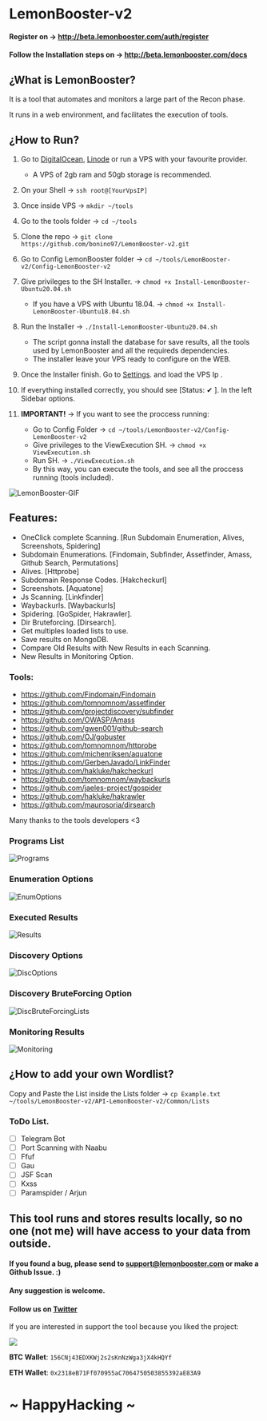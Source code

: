 # LemonBooster-v2

#### Register on → http://beta.lemonbooster.com/auth/register
#### Follow the Installation steps on → http://beta.lemonbooster.com/docs

## ¿What is LemonBooster?

It is a tool that automates and monitors a large part of the Recon phase.

It runs in a web environment, and facilitates the execution of tools.

## ¿How to Run?

1. Go to [DigitalOcean](https://m.do.co/c/b11f008f8927), [Linode](https://www.linode.com/?r=30f11dc4791aafe40fad71f0de8f0682f88fc7af) or run a VPS with your favourite provider.
    - A VPS of 2gb ram and 50gb storage is recommended.

2. On your Shell →  ```ssh root@[YourVpsIP]```

3. Once inside VPS → ```mkdir ~/tools```

4. Go to the tools folder → ```cd ~/tools```

5. Clone the repo → ```git clone https://github.com/bonino97/LemonBooster-v2.git```

6. Go to Config LemonBooster folder → ```cd ~/tools/LemonBooster-v2/Config-LemonBooster-v2```

7. Give privileges to the SH Installer. → ```chmod +x Install-LemonBooster-Ubuntu20.04.sh```
    - If you have a VPS with Ubuntu 18.04. → ```chmod +x Install-LemonBooster-Ubuntu18.04.sh```

8. Run the Installer → ```./Install-LemonBooster-Ubuntu20.04.sh```
    - The script gonna install the database for save results, all the tools used by LemonBooster and all the requireds dependencies.
    - The installer leave your VPS ready to configure on the WEB.

9. Once the Installer finish. Go to [Settings](http://beta.lemonbooster.com/settings). and load the VPS Ip .

10. If everything installed correctly, you should see [Status: ✔ ]. In the left Sidebar options.

11. **IMPORTANT!** → If you want to see the proccess running:
    - Go to Config Folder → ```cd ~/tools/LemonBooster-v2/Config-LemonBooster-v2```
    - Give privileges to the ViewExecution SH. → ```chmod +x ViewExecution.sh```
    - Run SH. → ```./ViewExecution.sh```
    - By this way, you can execute the tools, and see all the proccess running (tools included).
    
![LemonBooster-GIF](https://i.pinimg.com/originals/78/9d/62/789d620a379636d58b64755a84223599.gif)

## Features: 

- OneClick complete Scanning. [Run Subdomain Enumeration, Alives, Screenshots, Spidering]  
- Subdomain Enumerations. [Findomain, Subfinder, Assetfinder, Amass, Github Search, Permutations]
- Alives. [Httprobe]
- Subdomain Response Codes. [Hakcheckurl]
- Screenshots. [Aquatone]
- Js Scanning. [Linkfinder]
- Waybackurls. [Waybackurls]
- Spidering. [GoSpider, Hakrawler].
- Dir Bruteforcing. [Dirsearch].
- Get multiples loaded lists to use.
- Save results on MongoDB.
- Compare Old Results with New Results in each Scanning.
- New Results in Monitoring Option. 

### Tools: 
- https://github.com/Findomain/Findomain
- https://github.com/tomnomnom/assetfinder
- https://github.com/projectdiscovery/subfinder
- https://github.com/OWASP/Amass
- https://github.com/gwen001/github-search
- https://github.com/OJ/gobuster
- https://github.com/tomnomnom/httprobe
- https://github.com/michenriksen/aquatone
- https://github.com/GerbenJavado/LinkFinder
- https://github.com/hakluke/hakcheckurl
- https://github.com/tomnomnom/waybackurls
- https://github.com/jaeles-project/gospider
- https://github.com/hakluke/hakrawler
- https://github.com/maurosoria/dirsearch

Many thanks to the tools developers <3

### Programs List
![Programs](https://i.pinimg.com/originals/2f/47/57/2f4757ceaba47697c1d36a5f07ee18a5.jpg)

### Enumeration Options
![EnumOptions](https://i.pinimg.com/originals/27/c9/65/27c965db9e7846ba9b6a552ca25c3d93.jpg)

### Executed Results
![Results](https://i.pinimg.com/originals/6a/99/4b/6a994be464d015449fd1c179d1948109.jpg)

### Discovery Options
![DiscOptions](https://i.pinimg.com/originals/6b/8a/5f/6b8a5f3d4a49f16cabb0a8aafb14fc74.jpg)

### Discovery BruteForcing Option
![DiscBruteForcingLists](https://i.pinimg.com/originals/41/34/e9/4134e93c19a353226b224ff409ef75e3.jpg)

### Monitoring Results
![Monitoring](https://i.pinimg.com/originals/ae/eb/91/aeeb91efda9925e58b558c73820995c0.jpg)


## ¿How to add your own Wordlist?
Copy and Paste the List inside the Lists folder →  ```cp Example.txt ~/tools/LemonBooster-v2/API-LemonBooster-v2/Common/Lists```

### ToDo List.

- [ ] Telegram Bot
- [ ] Port Scanning with Naabu
- [ ] Ffuf
- [ ] Gau
- [ ] JSF Scan
- [ ] Kxss
- [ ] Paramspider / Arjun

## This tool runs and stores results locally, so no one (not me) will have access to your data from outside.

#### If you found a bug, please send to support@lemonbooster.com or make a Github Issue. :)
#### Any suggestion is welcome.
#### Follow us on [Twitter](https://twitter.com/lemon_booster)

If you are interested in support the tool because you liked the project:

<a href="https://www.buymeacoffee.com/lemonbooster"><img src="https://img.buymeacoffee.com/button-api/?text=Buy me a coffee&emoji=&slug=lemonbooster&button_colour=00f2c3&font_colour=ffffff&font_family=Cookie&outline_colour=000000&coffee_colour=ffffff"></a>

**BTC Wallet**: ```156CNj43EDXKWj2s2sKnNzWga3jX4kHQYf```

**ETH Wallet**: ```0x2318eB71Ff070955aC7064750503855392aE83A9```

# ~ HappyHacking ~
